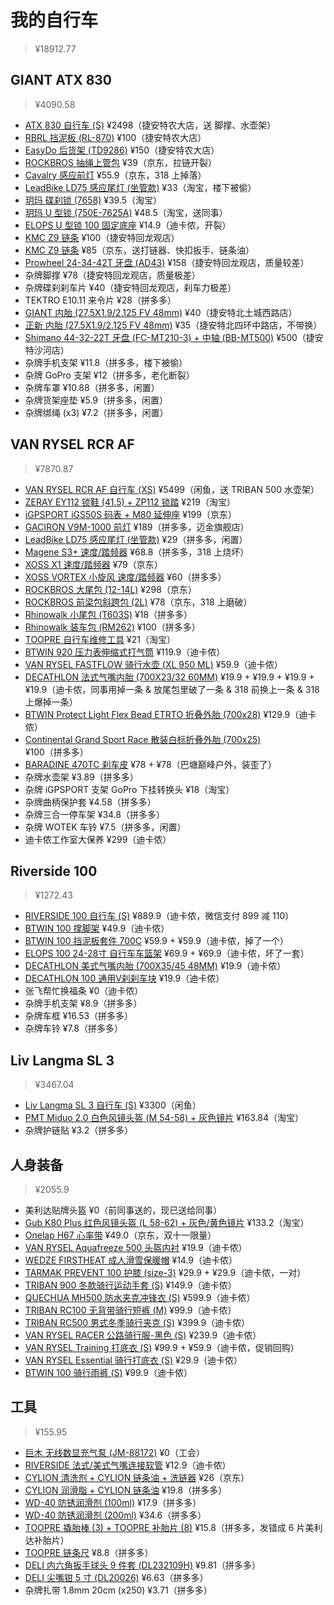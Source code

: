 # 我的自行车

> ¥18912.77

## GIANT ATX 830

> ¥4090.58

- [ATX 830 自行车 (S)](https://item.jd.com/10022275555172.html) ¥2498（捷安特农大店，送 脚撑、水壶架）
- [RBRL 挡泥板 (RL-870)](https://item.jd.com/2554508.html) ¥100（捷安特农大店）
- [EasyDo 后货架 (TD9286)](https://item.jd.com/2660612.html) ¥150（捷安特农大店）
- [ROCKBROS 抽绳上管包](https://item.jd.com/57494617353.html) ¥39（京东，拉链开裂）
- [Cavalry 感应前灯](https://item.jd.com/100005312811.html) ¥55.9（京东，318 上掉落）
- [LeadBike LD75 感应尾灯 (坐管款)](https://detail.tmall.com/item.htm?id=624568519712&skuId=4586409082979) ¥33（淘宝，楼下被偷）
- [玥玛 碟刹锁 (7658)](https://detail.tmall.com/item.htm?id=551067914309&skuId=4431589093410) ¥39.5（淘宝）
- [玥玛 U 型锁 (750E-7625A)](https://detail.tmall.com/item.htm?id=41660251902&skuId=4091447150490) ¥48.5（淘宝，送同事）
- [ELOPS U 型锁 100 固定底座](https://www.decathlon.com.cn/zh/p/utk-100-u-lock-adaptor/_/R-p-326824) ¥14.9（迪卡侬，开裂）
- [KMC Z9 链条](https://www.kmcchain.com/en/product/bicycle-chain-z9-9-speed) ¥100（捷安特回龙观店）
- [KMC Z9 链条](https://item.jd.com/10027606352360.html) ¥85（京东，送打链器、快扣扳手、链条油）
- [Prowheel 24-34-42T 牙盘 (AD43)](https://www.amazon.com/Prowheel-mountain-24-34-42T-aluminum-universal/dp/B0719FN2PS) ¥158（捷安特回龙观店，质量较差）
- 杂牌脚撑 ¥78（捷安特回龙观店，质量极差）
- 杂牌碟刹刹车片 ¥40（捷安特回龙观店，刹车力极差）
- TEKTRO E10.11 来令片 ¥28（拼多多）
- [GIANT 内胎 (27.5X1.9/2.125 FV 48mm)](https://item.jd.com/11780040546.html) ¥40（捷安特北土城西路店）
- [正新 内胎 (27.5X1.9/2.125 FV 48mm)](https://item.jd.com/100016810965.html) ¥35（捷安特北四环中路店，不带换）
- [Shimano 44-32-22T 牙盘 (FC-MT210-3) + 中轴 (BB-MT500)](https://bike.shimano.com/zh-CN/product/component/alivio-m3100/FC-MT210-3.html) ¥500（捷安特沙河店）
- 杂牌手机支架 ¥11.8（拼多多，楼下被偷）
- 杂牌 GoPro 支架 ¥12（拼多多，老化断裂）
- 杂牌车罩 ¥10.88（拼多多，闲置）
- 杂牌货架座垫 ¥5.9（拼多多，闲置）
- 杂牌绑绳 (x3) ¥7.2（拼多多，闲置）

## VAN RYSEL RCR AF

> ¥7870.87

- [VAN RYSEL RCR AF 自行车 (XS)](https://item.jd.com/10026493905195.html) ¥5499（闲鱼，送 TRIBAN 500 水壶架）
- [ZERAY EY112 锁鞋 (41.5) + ZP112 锁踏](https://item.taobao.com/item.htm?id=670179788372) ¥219（淘宝）
- [iGPSPORT iGS50S 码表 + M80 延伸座](https://item.jd.com/10044602133637.html) ¥199（京东）
- [GACIRON V9M-1000 前灯](https://detail.tmall.com/item.htm?id=642378205188) ¥189（拼多多，迈金旗舰店）
- [LeadBike LD75 感应尾灯 (坐管款)](https://detail.tmall.com/item.htm?id=624568519712&skuId=4586409082979) ¥29（拼多多，闲置）
- [Magene S3+ 速度/踏频器](https://item.jd.com/100030222524.html) ¥68.8（拼多多，318 上烧坏）
- [XOSS X1 速度/踏频器](https://item.jd.com/22699399630.html) ¥79（京东）
- [XOSS VORTEX 小旋风 速度/踏频器](https://item.jd.com/10025045728323.html) ¥60（拼多多）
- [ROCKBROS 大尾包 (12-14L)](https://item.jd.com/30470014081.html) ¥298（京东）
- [ROCKBROS 前梁包斜跨包 (2L)](https://item.jd.com/10032187149481.html) ¥78（京东，318 上磨破）
- [Rhinowalk 小尾包 (T603S)](https://item.jd.com/100034680388.html) ¥18（拼多多）
- [Rhinowalk 装车包 (RM262)](https://item.jd.com/10050830583140.html) ¥100（拼多多）
- [TOOPRE 自行车维修工具](https://detail.tmall.com/item.htm?id=654638416955) ¥21（淘宝）
- [BTWIN 920 压力表伸缩式打气筒](https://www.decathlon.com.cn/zh/p/920-telescopic-hand-pump-with-pressure-gauge/_/R-p-145782) ¥119.9（迪卡侬）
- [VAN RYSEL FASTFLOW 骑行水壶 (XL 950 ML)](https://www.decathlon.com.cn/zh/p/950-ml-xl-cycling-water-bottle-fastflow/_/R-p-329246) ¥59.9（迪卡侬）
- [DECATHLON 法式气嘴内胎 (700X23/32 60MM)](https://www.decathlon.com.cn/zh/p/700x23-32-60-mm-presta-valve-inner-tube/_/R-p-306878) ¥19.9 + ¥19.9 + ¥19.9 + ¥19.9（迪卡侬，同事用掉一条 & 放尾包里破了一条 & 318 前换上一条 & 318 上爆掉一条）
- [BTWIN Protect Light Flex Bead ETRTO 折叠外胎 (700x28)](https://www.decathlon.com.cn/product-detail?dsm_code=309450&model_code=8551728) ¥129.9（迪卡侬）
- [Continental Grand Sport Race 散装白标折叠外胎 (700x25)](https://item.jd.com/10082384468435.html) ¥100（拼多多）
- [BARADINE 470TC 刹车皮](https://item.jd.com/10068138977990.html) ¥78 + ¥78（巴塘巅峰户外，装歪了）
- 杂牌水壶架 ¥3.89（拼多多）
- 杂牌 iGPSPORT 支架 GoPro 下挂转换头 ¥18（淘宝）
- 杂牌曲柄保护套 ¥4.58（拼多多）
- 杂牌三合一停车架 ¥34.8（拼多多）
- 杂牌 WOTEK 车铃 ¥7.5（拼多多，闲置）
- 迪卡侬工作室大保养 ¥299（迪卡侬）

## Riverside 100

> ¥1272.43

- [RIVERSIDE 100 自行车 (S)](https://www.decathlon.com.cn/zh/p/hyc-100-riv-cn-matt/_/R-p-145690) ¥889.9（迪卡侬，微信支付 899 减 110）
- [BTWIN 100 撑脚架](https://www.decathlon.com.cn/zh/p/kickstand-100/_/R-p-331631) ¥49.9（迪卡侬）
- [BTWIN 100 挡泥板套件 700C](https://www.decathlon.com.cn/zh/p/mudguard-set-100-700c/_/R-p-184491) ¥59.9 + ¥59.9（迪卡侬，掉了一个）
- [ELOPS 100 24-28寸 自行车车篮架](https://www.decathlon.com.cn/zh/p/100-24-28-bike-pannier-rack/_/R-p-187311) ¥69.9 + ¥69.9（迪卡侬，坏了一套）
- [DECATHLON 美式气嘴内胎 (700X35/45 48MM)](https://www.decathlon.com.cn/zh/p/700x23-32-60-mm-presta-valve-inner-tube/_/R-p-306878) ¥19.9（迪卡侬）
- [DECATHLON 100 通用V刹刹车块](https://www.decathlon.com.cn/product-detail?dsm_code=335&model_code=3256737) ¥19.9（迪卡侬）
- 张飞帮忙换福条 ¥0（迪卡侬）
- 杂牌手机支架 ¥8.9（拼多多）
- 杂牌车框 ¥16.53（拼多多）
- 杂牌车铃 ¥7.8（拼多多）

## Liv Langma SL 3

> ¥3467.04

- [Liv Langma SL 3 自行车 (S)](http://www.giantgd.com/bikes/showproduct.php?lang=cn&id=1298) ¥3300（闲鱼）
- [PMT Miduo 2.0 白色风镜头盔 (M 54-58) + 灰色镜片](https://item.jd.com/10058496121013.html) ¥163.84（淘宝）
- 杂牌护链贴 ¥3.2（拼多多）

## 人身装备

> ¥2055.9

- 美利达贴牌头盔 ¥0（前同事送的，现已送给同事）
- [Gub K80 Plus 红色风镜头盔 (L 58-62) + 灰色/黄色镜片](https://detail.tmall.com/item.htm?id=538082051256&skuId=3220263769317) ¥133.2（淘宝）
- [Onelap H67 心率带](https://item.jd.com/10028473939625.html) ¥49.0（京东，双十一限量）
- [VAN RYSEL Aquafreeze 500 头盔内衬](https://www.decathlon.com/products/biking-helmet-liner-b-twin-700) ¥19.9（迪卡侬）
- [WEDZE FIRSTHEAT 成人滑雪保暖帽](https://www.decathlon.com.cn/zh/p/adult-firstheat-skiing-hat-black/_/R-p-165131) ¥14.9（迪卡侬）
- [TARMAK PREVENT 100 护膝 (size-3)](https://www.decathlon.com.cn/zh/p/right-left-men-s-women-s-knee-brace-prevent-100/_/R-p-327293) ¥29.9 + ¥29.9（迪卡侬，一对）
- [TRIBAN 900 冬款骑行运动手套 (S)](https://www.decathlon.com.cn/zh/p/900-cycling-winter-gloves-neon/_/R-p-305623) ¥149.9（迪卡侬）
- [QUECHUA MH500 防水夹克冲锋衣 (S)](https://www.decathlon.com.cn/product-detail?dsm_code=340642&model_code=8758909) ¥599.9（迪卡侬）
- [TRIBAN RC100 无背带骑行短裤 (M)](https://www.decathlon.com.cn/zh/p/rc100-bibless-sport-cycling-shorts/_/R-p-119939) ¥99.9（迪卡侬）
- [TRIBAN RC500 男式冬季骑行夹克 (S)](https://www.decathlon.com.cn/zh/p/men-s-cycling-winter-jacket-rc500/_/R-p-304796) ¥399.9（迪卡侬）
- [VAN RYSEL RACER 公路骑行服-黑色 (S)](https://www.decathlon.com.cn/zh/p/road-cycling-jersey-racer-cofidis/_/R-p-305471) ¥239.9（迪卡侬）
- [VAN RYSEL Training 打底衣 (S)](https://www.decathlon.com.cn/zh/p/base-layer-training/_/R-p-329813) ¥99.9 + ¥59.9（迪卡侬，促销回购）
- [VAN RYSEL Essential 骑行打底衣 (S)](https://www.decathlon.com/collections/mens-base-layers/products/mens-cycling-short-sleeved-base-layer-100) ¥29.9（迪卡侬）
- [BTWIN 100 骑行雨裤 (S)](https://www.decathlon.com.cn/zh/p/100-city-cycling-rain-overtrousers-black/_/R-p-169380) ¥99.9（迪卡侬）

## 工具

> ¥155.95

- [巨木 无线数显充气泵 (JM-88172)](https://item.jd.com/100020481122.html) ¥0（工会）
- [RIVERSIDE 法式/美式气嘴连接软管](https://www.decathlon.com.cn/zh/p/connection-hose-and-valve-adaptors/_/R-p-306762) ¥12.9（迪卡侬）
- [CYLION 清洗剂 + CYLION 链条油 + 洗链器](https://item.jd.com/41834882688.html) ¥26（京东）
- [CYLION 润滑脂 + CYLION 链条油](https://item.jd.com/100026149012.html) ¥19.8（拼多多）
- [WD-40 防锈润滑剂 (100ml)](https://item.jd.com/100011778496.html) ¥17.9（拼多多）
- [WD-40 防锈润滑剂 (200ml)](https://item.jd.com/100015315809.html) ¥34.6（拼多多）
- [TOOPRE 撬胎棒 (3) + TOOPRE 补胎片 (8)](https://item.jd.com/10026108174435.html) ¥15.8（拼多多，发错成 6 片美利达补胎片）
- [TOOPRE 链条尺](https://item.jd.com/10026616514769.html) ¥8.8（拼多多）
- [DELI 内六角扳手球头 9 件套 (DL232109H)](https://item.jd.com/100013546001.html) ¥9.81（拼多多）
- [DELI 尖嘴钳 5 寸 (DL20026)](https://item.jd.com/5821581.html) ¥6.63（拼多多）
- 杂牌扎带 1.8mm 20cm (x250) ¥3.71（拼多多）
